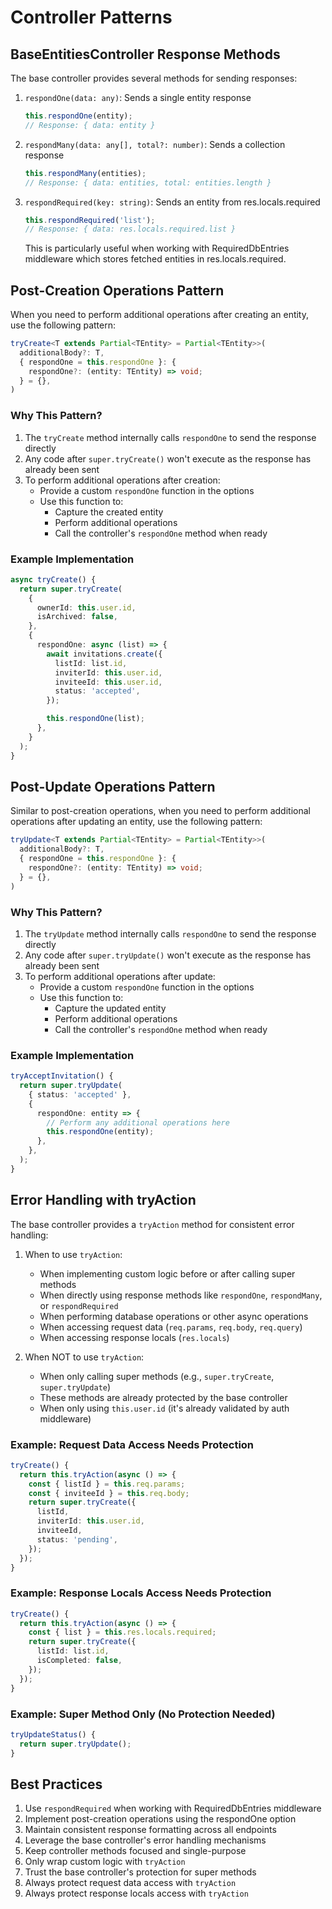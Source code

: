# Controller Patterns

## BaseEntitiesController Response Methods

The base controller provides several methods for sending responses:

1. `respondOne(data: any)`: Sends a single entity response
   ```typescript
   this.respondOne(entity);
   // Response: { data: entity }
   ```

2. `respondMany(data: any[], total?: number)`: Sends a collection response
   ```typescript
   this.respondMany(entities);
   // Response: { data: entities, total: entities.length }
   ```

3. `respondRequired(key: string)`: Sends an entity from res.locals.required
   ```typescript
   this.respondRequired('list');
   // Response: { data: res.locals.required.list }
   ```
   This is particularly useful when working with RequiredDbEntries middleware
   which stores fetched entities in res.locals.required.

## Post-Creation Operations Pattern

When you need to perform additional operations after creating an entity, use the following pattern:

```typescript
tryCreate<T extends Partial<TEntity> = Partial<TEntity>>(
  additionalBody?: T,
  { respondOne = this.respondOne }: {
    respondOne?: (entity: TEntity) => void;
  } = {},
)
```

### Why This Pattern?

1. The `tryCreate` method internally calls `respondOne` to send the response directly
2. Any code after `super.tryCreate()` won't execute as the response has already been sent
3. To perform additional operations after creation:
   - Provide a custom `respondOne` function in the options
   - Use this function to:
     - Capture the created entity
     - Perform additional operations
     - Call the controller's `respondOne` method when ready

### Example Implementation

```typescript
async tryCreate() {
  return super.tryCreate(
    {
      ownerId: this.user.id,
      isArchived: false,
    },
    {
      respondOne: async (list) => {
        await invitations.create({
          listId: list.id,
          inviterId: this.user.id,
          inviteeId: this.user.id,
          status: 'accepted',
        });

        this.respondOne(list);
      },
    }
  );
}
```

## Post-Update Operations Pattern

Similar to post-creation operations, when you need to perform additional operations after updating an entity, use the following pattern:

```typescript
tryUpdate<T extends Partial<TEntity> = Partial<TEntity>>(
  additionalBody?: T,
  { respondOne = this.respondOne }: {
    respondOne?: (entity: TEntity) => void;
  } = {},
)
```

### Why This Pattern?

1. The `tryUpdate` method internally calls `respondOne` to send the response directly
2. Any code after `super.tryUpdate()` won't execute as the response has already been sent
3. To perform additional operations after update:
   - Provide a custom `respondOne` function in the options
   - Use this function to:
     - Capture the updated entity
     - Perform additional operations
     - Call the controller's `respondOne` method when ready

### Example Implementation

```typescript
tryAcceptInvitation() {
  return super.tryUpdate(
    { status: 'accepted' },
    {
      respondOne: entity => {
        // Perform any additional operations here
        this.respondOne(entity);
      },
    },
  );
}
```

## Error Handling with tryAction

The base controller provides a `tryAction` method for consistent error handling:

1. When to use `tryAction`:
   - When implementing custom logic before or after calling super methods
   - When directly using response methods like `respondOne`, `respondMany`, or `respondRequired`
   - When performing database operations or other async operations
   - When accessing request data (`req.params`, `req.body`, `req.query`)
   - When accessing response locals (`res.locals`)

2. When NOT to use `tryAction`:
   - When only calling super methods (e.g., `super.tryCreate`, `super.tryUpdate`)
   - These methods are already protected by the base controller
   - When only using `this.user.id` (it's already validated by auth middleware)

### Example: Request Data Access Needs Protection

```typescript
tryCreate() {
  return this.tryAction(async () => {
    const { listId } = this.req.params;
    const { inviteeId } = this.req.body;
    return super.tryCreate({
      listId,
      inviterId: this.user.id,
      inviteeId,
      status: 'pending',
    });
  });
}
```

### Example: Response Locals Access Needs Protection

```typescript
tryCreate() {
  return this.tryAction(async () => {
    const { list } = this.res.locals.required;
    return super.tryCreate({
      listId: list.id,
      isCompleted: false,
    });
  });
}
```

### Example: Super Method Only (No Protection Needed)

```typescript
tryUpdateStatus() {
  return super.tryUpdate();
}
```

## Best Practices

1. Use `respondRequired` when working with RequiredDbEntries middleware
2. Implement post-creation operations using the respondOne option
3. Maintain consistent response formatting across all endpoints
4. Leverage the base controller's error handling mechanisms
5. Keep controller methods focused and single-purpose
6. Only wrap custom logic with `tryAction`
7. Trust the base controller's protection for super methods
8. Always protect request data access with `tryAction`
9. Always protect response locals access with `tryAction` 